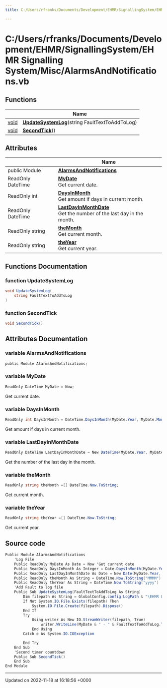 ```yaml
---
title: C:/Users/rfranks/Documents/Development/EHMR/SignallingSystem/EHMR Signalling System/Misc/AlarmsAndNotifications.vb

---
```


# C:/Users/rfranks/Documents/Development/EHMR/SignallingSystem/EHMR Signalling System/Misc/AlarmsAndNotifications.vb



## Functions

|                | Name           |
| -------------- | -------------- |
| [void](/SignallingSystem-doc/mainsystem/Files/SerialPixelLeds_8vb/#variable-void) | **[UpdateSystemLog](/SignallingSystem-doc/mainsystem/Files/AlarmsAndNotifications_8vb/#function-updatesystemlog)**(string FaultTextToAddToLog) |
| [void](/SignallingSystem-doc/mainsystem/Files/SerialPixelLeds_8vb/#variable-void) | **[SecondTick](/SignallingSystem-doc/mainsystem/Files/AlarmsAndNotifications_8vb/#function-secondtick)**() |

## Attributes

|                | Name           |
| -------------- | -------------- |
| ﻿public Module | **[AlarmsAndNotifications](/SignallingSystem-doc/mainsystem/Files/AlarmsAndNotifications_8vb/#variable-alarmsandnotifications)**  |
| ReadOnly DateTime | **[MyDate](/SignallingSystem-doc/mainsystem/Files/AlarmsAndNotifications_8vb/#variable-mydate)** <br>Get current date.  |
| ReadOnly int | **[DaysInMonth](/SignallingSystem-doc/mainsystem/Files/AlarmsAndNotifications_8vb/#variable-daysinmonth)** <br>Get amount if days in current month.  |
| ReadOnly DateTime | **[LastDayInMonthDate](/SignallingSystem-doc/mainsystem/Files/AlarmsAndNotifications_8vb/#variable-lastdayinmonthdate)** <br>Get the number of the last day in the month.  |
| ReadOnly string | **[theMonth](/SignallingSystem-doc/mainsystem/Files/AlarmsAndNotifications_8vb/#variable-themonth)** <br>Get current month.  |
| ReadOnly string | **[theYear](/SignallingSystem-doc/mainsystem/Files/AlarmsAndNotifications_8vb/#variable-theyear)** <br>Get current year.  |


## Functions Documentation

### function UpdateSystemLog

```csharp
void UpdateSystemLog(
    string FaultTextToAddToLog
)
```


### function SecondTick

```csharp
void SecondTick()
```



## Attributes Documentation

### variable AlarmsAndNotifications

```csharp
﻿public Module AlarmsAndNotifications;
```


### variable MyDate

```csharp
ReadOnly DateTime MyDate = Now;
```

Get current date. 

### variable DaysInMonth

```csharp
ReadOnly int DaysInMonth = DateTime.DaysInMonth(MyDate.Year, MyDate.Month);
```

Get amount if days in current month. 

### variable LastDayInMonthDate

```csharp
ReadOnly DateTime LastDayInMonthDate = New DateTime(MyDate.Year, MyDate.Month, DaysInMonth);
```

Get the number of the last day in the month. 

### variable theMonth

```csharp
ReadOnly string theMonth =[] DateTime.Now.ToString;
```

Get current month. 

### variable theYear

```csharp
ReadOnly string theYear =[] DateTime.Now.ToString;
```

Get current year. 


## Source code

```csharp
Public Module AlarmsAndNotifications
    'Log File
    Public ReadOnly MyDate As Date = Now 'Get current date
    Public ReadOnly DaysInMonth As Integer = Date.DaysInMonth(MyDate.Year, MyDate.Month) 'Get amount if days in current month
    Public ReadOnly LastDayInMonthDate As Date = New Date(MyDate.Year, MyDate.Month, DaysInMonth) 'Get the number of the last day in the month
    Public ReadOnly theMonth As String = DateTime.Now.ToString("MMMM") 'Get current month
    Public ReadOnly theYear As String = DateTime.Now.ToString("yyyy") 'Get current year
    'Add Fault to log file
    Public Sub UpdateSystemLog(FaultTextToAddToLog As String)
        Dim filepath As String = GlobalConfig.config.LogPath & "\EHMR Log File " & theMonth & " " & theYear & ".txt"
        If Not System.IO.File.Exists(filepath) Then
            System.IO.File.Create(filepath).Dispose()
        End If
        Try
            Using writer As New IO.StreamWriter(filepath, True)
                writer.WriteLine(MyDate & " - " & FaultTextToAddToLog.ToString)
            End Using
        Catch e As System.IO.IOException

        End Try
    End Sub
    'Second timer countdown
    Public Sub SecondTick()
    End Sub
End Module
```


-------------------------------

Updated on 2022-11-18 at 16:18:56 +0000
